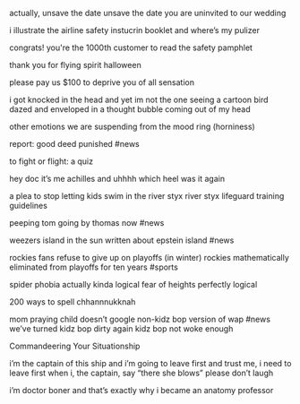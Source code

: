 
actually, unsave the date 
unsave the date
you are uninvited to our wedding

i illustrate  the airline safety instucrin booklet and where’s my pulizer

congrats! you're the 1000th customer to read the safety pamphlet

thank you for flying spirit halloween

please pay us $100 to deprive you of all sensation 

i got knocked in the head and yet im not the one seeing a cartoon bird dazed and enveloped in a thought bubble coming out of my head 

other emotions  we are suspending from the mood ring  (horniness)

report: good deed punished #news

to fight or flight: a quiz 

hey doc it’s me achilles and uhhhh which heel was it again

a plea to stop letting kids swim in the river styx 
river styx lifeguard training guidelines

peeping tom going by thomas now  #news

weezers island in the sun written about epstein island #news

rockies fans refuse to give up on playoffs (in winter)
rockies mathematically eliminated from playoffs for ten years  #sports 

spider phobia actually kinda logical 
fear of heights perfectly logical

200 ways to spell chhannnukknah 

mom praying child doesn’t google non-kidz bop version of wap #news
we’ve turned kidz bop dirty again
kidz bop not woke enough

Commandeering Your Situationship

i’m the captain of this ship and i’m going to leave first 
and trust me, i need to leave first
when i, the captain, say “there she blows” please don’t laugh

i’m doctor boner and that’s exactly why i became an anatomy professor
